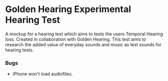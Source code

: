 # Golden Hearing Experimental Hearing Test
A mockup for a hearing test which aims to tests the users Temporal Hearing loss. Created in collaboration with Golden Hearing. This test aims to research the added value of everyday sounds and music as test sounds for hearing tests.  

### Bugs
* iPhone won't load audiofiles.
